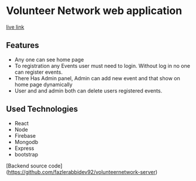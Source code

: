 # Volunteer Network web application
 [live link](https://volunteernet.herokuapp.com/)

 ## Features 
 * Any one can see home page 
 * To registration any Events user must need to login. Without log in no one can register events.
 * There Has Admin panel, Admin can add new event and that show on home page dynamically
 * User and and admin both can delete users registered events.

 ## Used Technologies
 * React
 * Node
 * Firebase
 * Mongodb
 * Express
 * bootstrap
 
  [Backend source code] (https://github.com/fazlerabbidev92/volunteernetwork-server)
